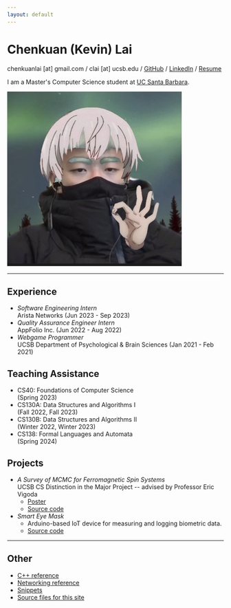 ```yaml
---
layout: default
---
```


# Chenkuan (Kevin) Lai

chenkuanlai [at] gmail.com / clai [at] ucsb.edu / [GitHub](https://github.com/notkevin12) / [LinkedIn](https://www.linkedin.com/in/notkevin12) / [Resume](Resume.pdf)

I am a Master's Computer Science student at [UC Santa Barbara](https://www.cs.ucsb.edu/).

![it's me! :P](me.png)

---

## Experience

- _Software Engineering Intern_  
  Arista Networks (Jun 2023 - Sep 2023)
- _Quality Assurance Engineer Intern_  
  AppFolio Inc. (Jun 2022 - Aug 2022)
- _Webgame Programmer_  
  UCSB Department of Psychological & Brain Sciences (Jan 2021 - Feb 2021)

## Teaching Assistance

- CS40: Foundations of Computer Science  
  (Spring 2023)
- CS130A: Data Structures and Algorithms I  
  (Fall 2022, Fall 2023)
- CS130B: Data Structures and Algorithms II  
  (Winter 2022, Winter 2023)
- CS138: Formal Languages and Automata  
  (Spring 2024)

## Projects

- _A Survey of MCMC for Ferromagnetic Spin Systems_  
  UCSB CS Distinction in the Major Project -- advised by Professor Eric Vigoda
  - [Poster](DIMAP.pdf)
  - [Source code](https://github.com/ucsb/kevinl-f22-dimap)
- _Smart Eye Mask_  
  - Arduino-based IoT device for measuring and logging biometric data.
  - [Source code](https://github.com/ucsb/CS190B-Eyemask-jeffrey_chen)

---

## Other

- [C++ reference](./cpp)
- [Networking reference](./networking)
- [Snippets](./snippets)
- [Source files for this site](https://github.com/notkevin12/site)
